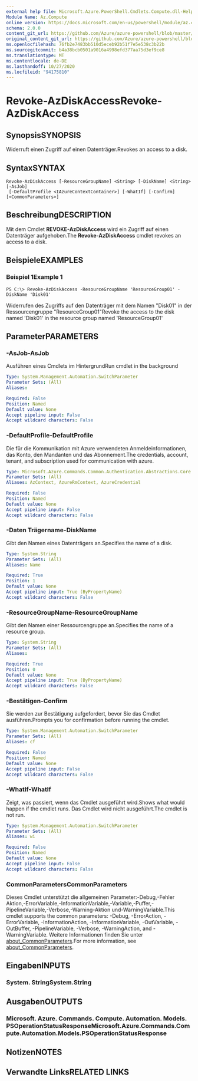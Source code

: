 ```yaml
---
external help file: Microsoft.Azure.PowerShell.Cmdlets.Compute.dll-Help.xml
Module Name: Az.Compute
online version: https://docs.microsoft.com/en-us/powershell/module/az.compute/revoke-azdiskaccess
schema: 2.0.0
content_git_url: https://github.com/Azure/azure-powershell/blob/master/src/Compute/Compute/help/Revoke-AzDiskAccess.md
original_content_git_url: https://github.com/Azure/azure-powershell/blob/master/src/Compute/Compute/help/Revoke-AzDiskAccess.md
ms.openlocfilehash: 76fb2e7483bb510d5eceb92b51f7e5e538c3b22b
ms.sourcegitcommit: b4a38bcb0501a9016a4998efd377aa75d3ef9ce8
ms.translationtype: MT
ms.contentlocale: de-DE
ms.lasthandoff: 10/27/2020
ms.locfileid: "94175810"
---
```

# <span data-ttu-id="25604-101">Revoke-AzDiskAccess</span><span class="sxs-lookup"><span data-stu-id="25604-101">Revoke-AzDiskAccess</span></span>

## <span data-ttu-id="25604-102">Synopsis</span><span class="sxs-lookup"><span data-stu-id="25604-102">SYNOPSIS</span></span>
<span data-ttu-id="25604-103">Widerruft einen Zugriff auf einen Datenträger.</span><span class="sxs-lookup"><span data-stu-id="25604-103">Revokes an access to a disk.</span></span>

## <span data-ttu-id="25604-104">Syntax</span><span class="sxs-lookup"><span data-stu-id="25604-104">SYNTAX</span></span>

```
Revoke-AzDiskAccess [-ResourceGroupName] <String> [-DiskName] <String> [-AsJob]
 [-DefaultProfile <IAzureContextContainer>] [-WhatIf] [-Confirm] [<CommonParameters>]
```

## <span data-ttu-id="25604-105">Beschreibung</span><span class="sxs-lookup"><span data-stu-id="25604-105">DESCRIPTION</span></span>
<span data-ttu-id="25604-106">Mit dem Cmdlet **REVOKE-AzDiskAccess** wird ein Zugriff auf einen Datenträger aufgehoben.</span><span class="sxs-lookup"><span data-stu-id="25604-106">The **Revoke-AzDiskAccess** cmdlet revokes an access to a disk.</span></span>

## <span data-ttu-id="25604-107">Beispiele</span><span class="sxs-lookup"><span data-stu-id="25604-107">EXAMPLES</span></span>

### <span data-ttu-id="25604-108">Beispiel 1</span><span class="sxs-lookup"><span data-stu-id="25604-108">Example 1</span></span>
```
PS C:\> Revoke-AzDiskAccess -ResourceGroupName 'ResourceGroup01' -DiskName 'Disk01'
```

<span data-ttu-id="25604-109">Widerrufen des Zugriffs auf den Datenträger mit dem Namen "Disk01" in der Ressourcengruppe "ResourceGroup01"</span><span class="sxs-lookup"><span data-stu-id="25604-109">Revoke the access to the disk named 'Disk01' in the resource group named 'ResourceGroup01'</span></span>

## <span data-ttu-id="25604-110">Parameter</span><span class="sxs-lookup"><span data-stu-id="25604-110">PARAMETERS</span></span>

### <span data-ttu-id="25604-111">-AsJob</span><span class="sxs-lookup"><span data-stu-id="25604-111">-AsJob</span></span>
<span data-ttu-id="25604-112">Ausführen eines Cmdlets im Hintergrund</span><span class="sxs-lookup"><span data-stu-id="25604-112">Run cmdlet in the background</span></span>

```yaml
Type: System.Management.Automation.SwitchParameter
Parameter Sets: (All)
Aliases:

Required: False
Position: Named
Default value: None
Accept pipeline input: False
Accept wildcard characters: False
```

### <span data-ttu-id="25604-113">-DefaultProfile</span><span class="sxs-lookup"><span data-stu-id="25604-113">-DefaultProfile</span></span>
<span data-ttu-id="25604-114">Die für die Kommunikation mit Azure verwendeten Anmeldeinformationen, das Konto, den Mandanten und das Abonnement.</span><span class="sxs-lookup"><span data-stu-id="25604-114">The credentials, account, tenant, and subscription used for communication with azure.</span></span>

```yaml
Type: Microsoft.Azure.Commands.Common.Authentication.Abstractions.Core.IAzureContextContainer
Parameter Sets: (All)
Aliases: AzContext, AzureRmContext, AzureCredential

Required: False
Position: Named
Default value: None
Accept pipeline input: False
Accept wildcard characters: False
```

### <span data-ttu-id="25604-115">-Daten Trägername</span><span class="sxs-lookup"><span data-stu-id="25604-115">-DiskName</span></span>
<span data-ttu-id="25604-116">Gibt den Namen eines Datenträgers an.</span><span class="sxs-lookup"><span data-stu-id="25604-116">Specifies the name of a disk.</span></span>

```yaml
Type: System.String
Parameter Sets: (All)
Aliases: Name

Required: True
Position: 1
Default value: None
Accept pipeline input: True (ByPropertyName)
Accept wildcard characters: False
```

### <span data-ttu-id="25604-117">-ResourceGroupName</span><span class="sxs-lookup"><span data-stu-id="25604-117">-ResourceGroupName</span></span>
<span data-ttu-id="25604-118">Gibt den Namen einer Ressourcengruppe an.</span><span class="sxs-lookup"><span data-stu-id="25604-118">Specifies the name of a resource group.</span></span>

```yaml
Type: System.String
Parameter Sets: (All)
Aliases:

Required: True
Position: 0
Default value: None
Accept pipeline input: True (ByPropertyName)
Accept wildcard characters: False
```

### <span data-ttu-id="25604-119">-Bestätigen</span><span class="sxs-lookup"><span data-stu-id="25604-119">-Confirm</span></span>
<span data-ttu-id="25604-120">Sie werden zur Bestätigung aufgefordert, bevor Sie das Cmdlet ausführen.</span><span class="sxs-lookup"><span data-stu-id="25604-120">Prompts you for confirmation before running the cmdlet.</span></span>

```yaml
Type: System.Management.Automation.SwitchParameter
Parameter Sets: (All)
Aliases: cf

Required: False
Position: Named
Default value: None
Accept pipeline input: False
Accept wildcard characters: False
```

### <span data-ttu-id="25604-121">-WhatIf</span><span class="sxs-lookup"><span data-stu-id="25604-121">-WhatIf</span></span>
<span data-ttu-id="25604-122">Zeigt, was passiert, wenn das Cmdlet ausgeführt wird.</span><span class="sxs-lookup"><span data-stu-id="25604-122">Shows what would happen if the cmdlet runs.</span></span> <span data-ttu-id="25604-123">Das Cmdlet wird nicht ausgeführt.</span><span class="sxs-lookup"><span data-stu-id="25604-123">The cmdlet is not run.</span></span>

```yaml
Type: System.Management.Automation.SwitchParameter
Parameter Sets: (All)
Aliases: wi

Required: False
Position: Named
Default value: None
Accept pipeline input: False
Accept wildcard characters: False
```

### <span data-ttu-id="25604-124">CommonParameters</span><span class="sxs-lookup"><span data-stu-id="25604-124">CommonParameters</span></span>
<span data-ttu-id="25604-125">Dieses Cmdlet unterstützt die allgemeinen Parameter:-Debug,-Fehler Aktion,-ErrorVariable,-InformationVariable,-Variable,-Puffer,-PipelineVariable,-Verbose,-Warning-Aktion und-WarningVariable.</span><span class="sxs-lookup"><span data-stu-id="25604-125">This cmdlet supports the common parameters: -Debug, -ErrorAction, -ErrorVariable, -InformationAction, -InformationVariable, -OutVariable, -OutBuffer, -PipelineVariable, -Verbose, -WarningAction, and -WarningVariable.</span></span> <span data-ttu-id="25604-126">Weitere Informationen finden Sie unter [about_CommonParameters](http://go.microsoft.com/fwlink/?LinkID=113216).</span><span class="sxs-lookup"><span data-stu-id="25604-126">For more information, see [about_CommonParameters](http://go.microsoft.com/fwlink/?LinkID=113216).</span></span>

## <span data-ttu-id="25604-127">Eingaben</span><span class="sxs-lookup"><span data-stu-id="25604-127">INPUTS</span></span>

### <span data-ttu-id="25604-128">System. String</span><span class="sxs-lookup"><span data-stu-id="25604-128">System.String</span></span>

## <span data-ttu-id="25604-129">Ausgaben</span><span class="sxs-lookup"><span data-stu-id="25604-129">OUTPUTS</span></span>

### <span data-ttu-id="25604-130">Microsoft. Azure. Commands. Compute. Automation. Models. PSOperationStatusResponse</span><span class="sxs-lookup"><span data-stu-id="25604-130">Microsoft.Azure.Commands.Compute.Automation.Models.PSOperationStatusResponse</span></span>

## <span data-ttu-id="25604-131">Notizen</span><span class="sxs-lookup"><span data-stu-id="25604-131">NOTES</span></span>

## <span data-ttu-id="25604-132">Verwandte Links</span><span class="sxs-lookup"><span data-stu-id="25604-132">RELATED LINKS</span></span>
